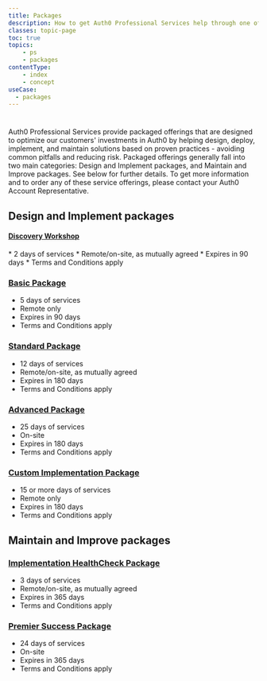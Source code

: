 ```yaml
---
title: Packages
description: How to get Auth0 Professional Services help through one of our many packages
classes: topic-page
toc: true
topics:
    - ps
    - packages
contentType: 
    - index
    - concept
useCase:
  - packages
---
```

#

Auth0 Professional Services provide packaged offerings that are designed to optimize our customers' investments in Auth0 by helping design, deploy, implement, and maintain solutions based on proven practices - avoiding common pitfalls and reducing risk. Packaged offerings generally fall into two main categories: Design and Implement packages, and Maintain and Improve packages. See below for further details. To get more information and to order any of these service offerings, please contact your Auth0 Account Representative.

## Design and Implement packages

<h4 class="anchor-heading">
	<span class="anchor"><i class="icon icon-budicon-345"></i></span>
	<a data-trackOutbound href="/media/articles/services/Auth0-Services-Discovery-Workshop.pdf">Discovery Workshop</a>
</h4>
* 2 days of services
* Remote/on-site, as mutually agreed
* Expires in 90 days
* Terms and Conditions apply

### [Basic Package](/media/articles/services/Auth0-Services-Basic.pdf)
* 5 days of services
* Remote only
* Expires in 90 days
* Terms and Conditions apply

### [Standard Package](/media/articles/services/Auth0-Services-Standard.pdf)
* 12 days of services
* Remote/on-site, as mutually agreed
* Expires in 180 days
* Terms and Conditions apply

### [Advanced Package](/media/articles/services/Auth0-Services-Advanced.pdf)
* 25 days of services
* On-site
* Expires in 180 days
* Terms and Conditions apply

### [Custom Implementation Package](/media/articles/services/Auth0-Services-Custom-Implementation.pdf)
* 15 or more days of services
* Remote only
* Expires in 180 days
* Terms and Conditions apply

## Maintain and Improve packages

### [Implementation HealthCheck Package](/media/articles/services/Auth0-Services-HealthCheck.pdf)
 * 3 days of services
 * Remote/on-site, as mutually agreed
 * Expires in 365 days
 * Terms and Conditions apply

### [Premier Success Package](/media/articles/services/Auth0-Services-Premier-Success.pdf)
* 24 days of services
* On-site
* Expires in 365 days
* Terms and Conditions apply


